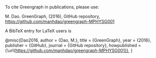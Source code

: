 To cite Greengraph in publications, please use:

M. Dao. GreenGraph, (2016), GitHub repository, https://github.com/manhdao/greengraph-MPHYSG001

A BibTeX entry for LaTeX users is

@misc{Dao2016,
  author = {Dao, M.},
  title = {GreenGraph},
  year = {2016},
  publisher = {GitHub},
  journal = {GitHub repository},
  howpublished = {\url{https://github.com/manhdao/greengraph-MPHYSG001}},
}